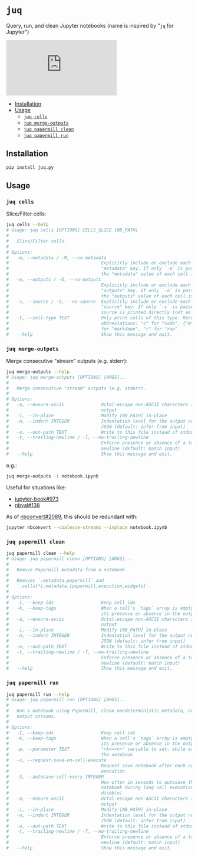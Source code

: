 # `juq`
Query, run, and clean Jupyter notebooks (name is inspired by "`jq` for Jupyter")

[![juq.py on PyPI](https://img.shields.io/pypi/v/juq.py?label=juq.py)][juq.py]


<!-- toc -->
- [Installation](#installation)
- [Usage](#usage)
    - [`juq cells`](#juq-cells)
    - [`juq merge-outputs`](#juq-merge-outputs)
    - [`juq papermill clean`](#juq-papermill-clean)
    - [`juq papermill run`](#juq-papermill-run)
<!-- /toc -->

## Installation <a id="installation"></a>
```bash
pip install juq.py
```

## Usage <a id="usage"></a>

### `juq cells` <a id="juq-cells"></a>
Slice/Filter cells:
```bash
juq cells --help
# Usage: juq cells [OPTIONS] CELLS_SLICE [NB_PATH]
#
#   Slice/Filter cells.
#
# Options:
#   -m, --metadata / -M, --no-metadata
#                                   Explicitly include or exclude each cell's
#                                   "metadata" key. If only `-m` is passed, only
#                                   the "metadata" value of each cell is printed
#   -o, --outputs / -O, --no-outputs
#                                   Explicitly include or exclude each cell's
#                                   "outputs" key. If only `-o` is passed, only
#                                   the "outputs" value of each cell is printed
#   -s, --source / -S, --no-source  Explicitly include or exclude each cell's
#                                   "source" key. If only `-s` is passed, the
#                                   source is printed directly (not as JSON)
#   -t, --cell-type TEXT            Only print cells of this type. Recognizes
#                                   abbreviations: "c" for "code", {"m","md"}
#                                   for "markdown", "r" for "raw"
#   --help                          Show this message and exit.
```

### `juq merge-outputs` <a id="juq-merge-outputs"></a>
Merge consecutive "stream" outputs (e.g. stderr):

<!-- `bmdf -- juq merge-outputs --help` -->
```bash
juq merge-outputs --help
# Usage: juq merge-outputs [OPTIONS] [ARGS]...
#
#   Merge consecutive "stream" outputs (e.g. stderr).
#
# Options:
#   -a, --ensure-ascii              Octal-escape non-ASCII characters in JSON
#                                   output
#   -i, --in-place                  Modify [NB_PATH] in-place
#   -n, --indent INTEGER            Indentation level for the output notebook
#                                   JSON (default: infer from input)
#   -o, --out-path TEXT             Write to this file instead of stdout
#   -t, --trailing-newline / -T, --no-trailing-newline
#                                   Enforce presence or absence of a trailing
#                                   newline (default: match input)
#   --help                          Show this message and exit.
```
e.g.:
```bash
juq merge-outputs -i notebook.ipynb
```

Useful for situations like:
- [jupyter-book#973](https://github.com/executablebooks/jupyter-book/issues/973)
- [nbval#138](https://github.com/computationalmodelling/nbval/issues/138#issuecomment-1869177219)

As of [nbconvert#2089](https://github.com/jupyter/nbconvert/pull/2089), this should be redundant with:

```bash
jupyter nbconvert --coalesce-streams --inplace notebook.ipynb
```

### `juq papermill clean` <a id="juq-papermill-clean"></a>
<!-- `bmdf -- juq papermill clean --help` -->
```bash
juq papermill clean --help
# Usage: juq papermill clean [OPTIONS] [ARGS]...
#
#   Remove Papermill metadata from a notebook.
#
#   Removes `.metadata.papermill` and
#   `.cells[*].metadata.{papermill,execution,widgets}`.
#
# Options:
#   -I, --keep-ids                  Keep cell ids
#   -k, --keep-tags                 When a cell's `tags` array is empty, enforce
#                                   its presence or absence in the output
#   -a, --ensure-ascii              Octal-escape non-ASCII characters in JSON
#                                   output
#   -i, --in-place                  Modify [NB_PATH] in-place
#   -n, --indent INTEGER            Indentation level for the output notebook
#                                   JSON (default: infer from input)
#   -o, --out-path TEXT             Write to this file instead of stdout
#   -t, --trailing-newline / -T, --no-trailing-newline
#                                   Enforce presence or absence of a trailing
#                                   newline (default: match input)
#   --help                          Show this message and exit.
```

### `juq papermill run` <a id="juq-papermill-run"></a>
<!-- `bmdf -- juq papermill run --help` -->
```bash
juq papermill run --help
# Usage: juq papermill run [OPTIONS] [ARGS]...
#
#   Run a notebook using Papermill, clean nondeterministic metadata, normalize
#   output streams.
#
# Options:
#   -I, --keep-ids                  Keep cell ids
#   -k, --keep-tags                 When a cell's `tags` array is empty, enforce
#                                   its presence or absence in the output
#   -p, --parameter TEXT            "<k>=<v>" variable to set, while executing
#                                   the notebook
#   -s, --request-save-on-cell-execute
#                                   Request save notebook after each cell
#                                   execution
#   -S, --autosave-cell-every INTEGER
#                                   How often in seconds to autosave the
#                                   notebook during long cell executions (0 to
#                                   disable)
#   -a, --ensure-ascii              Octal-escape non-ASCII characters in JSON
#                                   output
#   -i, --in-place                  Modify [NB_PATH] in-place
#   -n, --indent INTEGER            Indentation level for the output notebook
#                                   JSON (default: infer from input)
#   -o, --out-path TEXT             Write to this file instead of stdout
#   -t, --trailing-newline / -T, --no-trailing-newline
#                                   Enforce presence or absence of a trailing
#                                   newline (default: match input)
#   --help                          Show this message and exit.
```

[juq.py]: https://pypi.org/project/juq.py/
